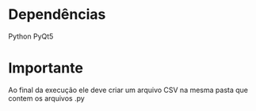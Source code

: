 # Dependências
Python
PyQt5 

# Importante
Ao final da execução ele deve criar um arquivo CSV na mesma pasta que contem os arquivos .py
